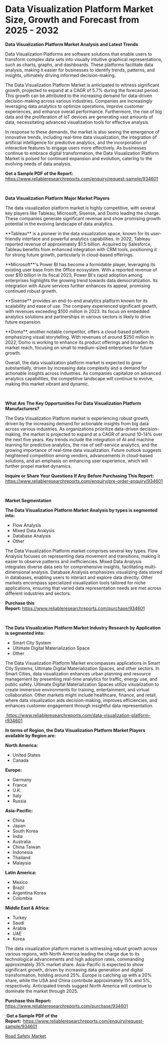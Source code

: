 <p><h1>Data Visualization Platform Market Size, Growth and Forecast from 2025 - 2032</h1></p><p><strong>Data Visualization Platform Market Analysis and Latest Trends</strong></p>
<p><p>Data Visualization Platforms are software solutions that enable users to transform complex data sets into visually intuitive graphical representations, such as charts, graphs, and dashboards. These platforms facilitate data analysis, making it easier for businesses to identify trends, patterns, and insights, ultimately driving informed decision-making. </p><p>The Data Visualization Platform Market is anticipated to witness significant growth, projected to expand at a CAGR of 5.7% during the forecast period. This growth can be attributed to the increasing demand for data-driven decision-making across various industries. Companies are increasingly leveraging data analytics to optimize operations, improve customer experiences, and enhance overall performance. Furthermore, the rise of big data and the proliferation of IoT devices are generating vast amounts of data, necessitating advanced visualization tools for effective analysis.</p><p>In response to these demands, the market is also seeing the emergence of innovative trends, including real-time data visualization, the integration of artificial intelligence for predictive analytics, and the incorporation of interactive features to engage users more effectively. As businesses continue to embrace digital transformation, the Data Visualization Platform Market is poised for continued expansion and evolution, catering to the evolving needs of data analysis.</p></p>
<p><strong>Get a Sample PDF of the Report:&nbsp;</strong> <a href="https://www.reliableresearchreports.com/enquiry/request-sample/934601?utm_campaign=2788&utm_medium=2&utm_source=Github&utm_content=ia&utm_term=07032025&utm_id=data-visualization-platform">https://www.reliableresearchreports.com/enquiry/request-sample/934601</a></p>
<p>&nbsp;</p>
<p><strong>Data Visualization Platform Major Market Players</strong></p>
<p><p>The data visualization platform market is highly competitive, with several key players like Tableau, Microsoft, Sisense, and Domo leading the charge. These companies generate significant revenue and show promising growth potential in the evolving landscape of data analytics.</p><p>**Tableau** is a pioneer in the data visualization space, known for its user-friendly interface and powerful analytics capabilities. In 2022, Tableau reported revenue of approximately $1.5 billion. Acquired by Salesforce, Tableau benefits from enhanced integration with CRM tools, positioning it for strong future growth, particularly in cloud-based offerings.</p><p>**Microsoft**'s Power BI has become a formidable player, leveraging its existing user base from the Office ecosystem. With a reported revenue of over $10 billion in its fiscal 2023, Power BI's rapid adoption among enterprises highlights the growing trend towards data democratization. Its integration with Azure services further enhances its appeal, promising continued robust growth.</p><p>**Sisense** provides an end-to-end analytics platform known for its scalability and ease of use. The company experienced significant growth, with revenues exceeding $100 million in 2023. Its focus on embedded analytics solutions and partnerships in various sectors is likely to drive future expansion.</p><p>**Domo**, another notable competitor, offers a cloud-based platform emphasizing visual storytelling. With revenues of around $250 million in 2022, Domo is working to enhance its product offerings and broaden its market reach, focusing on small to medium-sized enterprises for future growth.</p><p>Overall, the data visualization platform market is expected to grow substantially, driven by increasing data complexity and a demand for actionable insights across industries. As companies capitalize on advanced analytics capabilities, the competitive landscape will continue to evolve, making this market vibrant and dynamic.</p></p>
<p>&nbsp;</p>
<p><strong>What Are The Key Opportunities For Data Visualization Platform Manufacturers?</strong></p>
<p><p>The Data Visualization Platform market is experiencing robust growth, driven by the increasing demand for actionable insights from big data across various industries. As organizations prioritize data-driven decision-making, the market is projected to expand at a CAGR of around 10-14% over the next five years. Key trends include the integration of AI and machine learning for predictive analytics, the rise of self-service analytics, and the growing importance of real-time data visualization. Future outlook suggests heightened competition among vendors, advancements in cloud-based solutions, and an emphasis on enhancing user experience, which will further propel market dynamics.</p></p>
<p><strong>Inquire or Share Your Questions If Any Before Purchasing This Report:</strong> <a href="https://www.reliableresearchreports.com/enquiry/pre-order-enquiry/934601?utm_campaign=2788&utm_medium=2&utm_source=Github&utm_content=ia&utm_term=07032025&utm_id=data-visualization-platform">https://www.reliableresearchreports.com/enquiry/pre-order-enquiry/934601</a></p>
<p>&nbsp;</p>
<p><strong>Market Segmentation</strong></p>
<p><strong>The Data Visualization Platform Market Analysis by types is segmented into:</strong></p>
<p><ul><li>Flow Analysis</li><li>Mixed Data Analysis</li><li>Database Analysis</li><li>Other</li></ul></p>
<p><p>The Data Visualization Platform market comprises several key types. Flow Analysis focuses on representing data movement and transitions, making it easier to observe patterns and inefficiencies. Mixed Data Analysis integrates diverse data sets for comprehensive insights, facilitating multi-dimensional analysis. Database Analysis emphasizes visualizing data stored in databases, enabling users to interact and explore data directly. Other markets encompass specialized visualization tools tailored for niche applications, ensuring that varied data representation needs are met across different industries and sectors.</p></p>
<p><strong>Purchase this Report:&nbsp;</strong><a href="https://www.reliableresearchreports.com/purchase/934601?utm_campaign=2788&utm_medium=2&utm_source=Github&utm_content=ia&utm_term=07032025&utm_id=data-visualization-platform">https://www.reliableresearchreports.com/purchase/934601</a></p>
<p>&nbsp;</p>
<p><strong>The Data Visualization Platform Market Industry Research by Application is segmented into:</strong></p>
<p><ul><li>Smart City System</li><li>Ultimate Digital Materialization Space</li><li>Other</li></ul></p>
<p><p>The Data Visualization Platform Market encompasses applications in Smart City Systems, Ultimate Digital Materialization Spaces, and other sectors. In Smart Cities, data visualization enhances urban planning and resource management by presenting real-time analytics for traffic, energy use, and public safety. Ultimate Digital Materialization Spaces utilize visualization to create immersive environments for training, entertainment, and virtual collaboration. Other markets might include healthcare, finance, and retail, where data visualization aids decision-making, improves efficiencies, and enhances customer engagement through insightful data representation.</p></p>
<p><a href="https://www.reliableresearchreports.com/data-visualization-platform-r934601?utm_campaign=2788&utm_medium=2&utm_source=Github&utm_content=ia&utm_term=07032025&utm_id=data-visualization-platform">&nbsp;https://www.reliableresearchreports.com/data-visualization-platform-r934601</a></p>
<p><strong>In terms of Region, the Data Visualization Platform Market Players available by Region are:</strong></p>
<p>
    <p> <strong> North America: </strong>
        <ul>
            <li>United States</li>
            <li>Canada</li>
        </ul>
        </p> 
    <p> <strong> Europe: </strong>
        <ul>
            <li>Germany</li>
            <li>France</li>
            <li>U.K.</li>
            <li>Italy</li>
            <li>Russia</li>
        </ul>
        </p> 
    <p> <strong> Asia-Pacific: </strong>
        <ul>
            <li>China</li>
            <li>Japan</li>
            <li>South Korea</li>
            <li>India</li>
            <li>Australia</li>
            <li>China Taiwan</li>
            <li>Indonesia</li>
            <li>Thailand</li>
            <li>Malaysia</li>
        </ul>
        </p> 
    <p> <strong> Latin America: </strong>
        <ul>
            <li>Mexico</li>
            <li>Brazil</li>
            <li>Argentina Korea</li>
            <li>Colombia</li>
        </ul>
        </p> 
    <p> <strong> Middle East & Africa: </strong>
        <ul>
            <li>Turkey</li>
            <li>Saudi</li>
            <li>Arabia</li>
            <li>UAE</li>
            <li>Korea</li>
        </ul>
    </p>
    </p>
<p><p>The data visualization platform market is witnessing robust growth across various regions, with North America leading the charge due to its technological advancements and high adoption rates, commanding approximately 35% market share. Asia-Pacific is expected to show significant growth, driven by increasing data generation and digital transformation, holding around 25%. Europe is catching up with a 20% share, while the USA and China contribute approximately 15% and 5%, respectively. Anticipated trends suggest North America will continue to dominate the market through 2025.</p></p>
<p><strong>Purchase this Report: </strong><a href="https://www.reliableresearchreports.com/purchase/934601?utm_campaign=2788&utm_medium=2&utm_source=Github&utm_content=ia&utm_term=07032025&utm_id=data-visualization-platform">https://www.reliableresearchreports.com/purchase/934601</a></p>
<p>&nbsp;<strong>Get a Sample PDF of the Report:&nbsp;&nbsp;</strong><a href="https://www.reliableresearchreports.com/enquiry/request-sample/934601?utm_campaign=2788&utm_medium=2&utm_source=Github&utm_content=ia&utm_term=07032025&utm_id=data-visualization-platform">https://www.reliableresearchreports.com/enquiry/request-sample/934601</a></p>
<p><strong></strong></p>
<p><p><a href="https://github.com/tumacaakesha78/Market-Research-Report-List-1/blob/main/road-safety-market.md?utm_campaign=2788&utm_medium=2&utm_source=Github&utm_content=ia&utm_term=07032025&utm_id=data-visualization-platform">Road Safety Market</a></p></p>